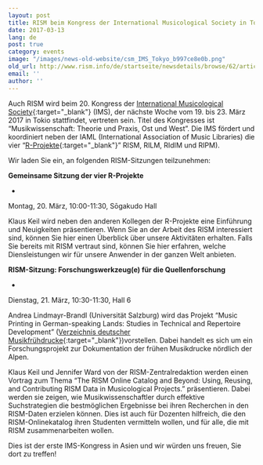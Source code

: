 ```yaml
---
layout: post
title: RISM beim Kongress der International Musicological Society in Tokio
date: 2017-03-13
lang: de
post: true
category: events
image: "/images/news-old-website/csm_IMS_Tokyo_b997ce8e0b.png"
old_url: http://www.rism.info/de/startseite/newsdetails/browse/62/article/64/rism-at-the-international-musicological-society-congress-in-tokyo.html
email: ''
author: ''
---
```



Auch RISM wird beim 20. Kongress der [International Musicological Society](http://ims2017-tokyo.org/){:target="_blank"} (IMS), der nächste Woche vom 19. bis 23. März 2017 in Tokio stattfindet, vertreten sein. Titel des Kongresses ist “Musikwissenschaft: Theorie und Praxis, Ost und West”. Die IMS fördert und koordiniert neben der IAML (International Association of Music Libraries) die vier “[R-Projekte](http://www.r-musicprojects.org/){:target="_blank"}” RISM, RILM, RIdIM und RIPM).

Wir laden Sie ein, an folgenden RISM-Sitzungen teilzunehmen:

**Gemeinsame Sitzung der vier R-Projekte**

-

Montag, 20. März, 10:00-11:30, Sōgakudo Hall



Klaus Keil wird neben den anderen Kollegen der R-Projekte eine Einführung und Neuigkeiten präsentieren. Wenn Sie an der Arbeit des RISM interessiert sind, können Sie hier einen Überblick über unsere Aktivitäten erhalten. Falls Sie bereits mit RISM vertraut sind, können Sie hier erfahren, welche Diensleistungen wir für unsere Anwender in der ganzen Welt anbieten.

**RISM-Sitzung: Forschungswerkzeug(e) für die Quellenforschung**

-

Dienstag, 21. März, 10:30-11:30, Hall 6



Andrea Lindmayr-Brandl (Universität Salzburg) wird das Projekt “Music Printing in German-speaking Lands: Studies in Technical and Repertoire Development” ([Verzeichnis deutscher Musikfrühdrucke](http://www.vdm16.sbg.ac.at/db/music_prints.php?content=project_description&menu=0){:target="_blank"})vorstellen. Dabei handelt es sich um ein Forschungsprojekt zur Dokumentation der frühen Musikdrucke nördlich der Alpen.

Klaus Keil und Jennifer Ward von der RISM-Zentralredaktion werden einen Vortrag zum Thema “The RISM Online Catalog and Beyond: Using, Reusing, and Contributing RISM Data in Musicological Projects.” präsentieren. Dabei werden sie zeigen, wie Musikwissenschaftler durch effektive Suchstrategien die bestmöglichen Ergebnisse bei ihren Recherchen in den RISM-Daten erzielen können. Dies ist auch für Dozenten hilfreich, die den RISM-Onlinekatalog ihren Studenten vermitteln wollen, und für alle, die mit RISM zusammenarbeiten wollen.



Dies ist der erste IMS-Kongress in Asien und wir würden uns freuen, Sie dort zu treffen!





<script type="text/javascript">var switchTo5x=true;</script><script type="text/javascript" src="http://w.sharethis.com/button/buttons.js"></script><script type="text/javascript">stLight.options({publisher: "9b601438-1ce1-49d8-bfd7-9cff5df54c17", doNotHash: false, doNotCopy: false, hashAddressBar: false});</script>